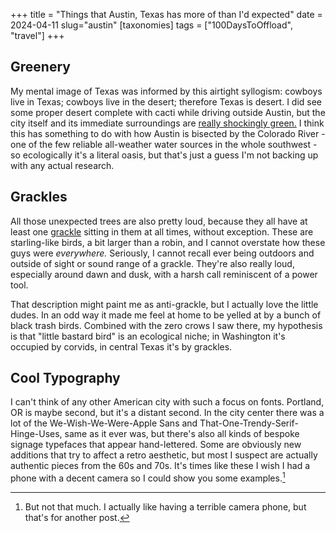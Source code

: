 +++
title = "Things that Austin, Texas has more of than I'd expected"
date = 2024-04-11
slug="austin"
[taxonomies]
tags = ["100DaysToOffload", "travel"]
+++

## Greenery
My mental image of Texas was informed by this airtight syllogism: cowboys live in Texas; cowboys live in the desert; therefore Texas is desert. I did see some proper desert complete with cacti while driving outside Austin, but the city itself and its immediate surroundings are [really shockingly green.](https://upload.wikimedia.org/wikipedia/commons/1/10/Covert_Park_at_Mount_Bonnell_20160905130602.jpg) I think this has something to do with how Austin is bisected by the Colorado River -  one of the few reliable all-weather water sources in the whole southwest -  so ecologically it's a literal oasis, but that's just a guess I'm not backing up with any actual research.

## Grackles
All those unexpected trees are also pretty loud, because they all have at least one [grackle](https://en.wikipedia.org/wiki/Common_grackle) sitting in them at all times, without exception. These are starling-like birds, a bit larger than a robin, and I cannot overstate how these guys were *everywhere.* Seriously, I cannot recall ever being outdoors and outside of sight or sound range of a grackle. They're also really loud, especially around dawn and dusk, with a harsh call reminiscent of a power tool.

That description might paint me as anti-grackle, but I actually love the little dudes. In an odd way it made me feel at home to be yelled at by a bunch of black trash birds. Combined with the zero crows I saw there, my hypothesis is that "little bastard bird" is an ecological niche; in Washington it's occupied by corvids, in central Texas it's by grackles.

## Cool Typography
I can't think of any other American city with such a focus on fonts. Portland, OR is maybe second, but it's a distant second. 
In the city center there was a lot of the We-Wish-We-Were-Apple Sans and That-One-Trendy-Serif-Hinge-Uses, same as it ever was, but there's also all kinds of bespoke signage typefaces that appear hand-lettered. Some are obviously new additions that try to affect a retro aesthetic, but most I suspect are actually authentic pieces from the 60s and 70s. It's times like these I wish I had a phone with a decent camera so I could show you some examples.[^1]


[^1]: But not that much. I actually like having a terrible camera phone, but that's for another post.




